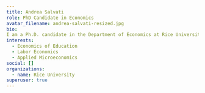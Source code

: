 ```yaml
---
title: Andrea Salvati
role: PhD Candidate in Economics
avatar_filename: andrea-salvati-resized.jpg
bio: 
I am a Ph.D. candidate in the Department of Economics at Rice University. My research interests are Economics of Education, Labor Economics, and Applied Microeconomics.
interests:
  - Economics of Education
  - Labor Economics
  - Applied Microeconomics
social: []
organizations:
  - name: Rice University
superuser: true
---
```

